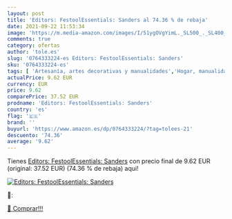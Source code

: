 ```yaml
---
layout: post
title: 'Editors: FestoolEssentials: Sanders al 74.36 % de rebaja'
date: 2021-09-22 11:53:34
image: 'https://m.media-amazon.com/images/I/51ygOVgYimL._SL500_._SL400_.jpg'
comments: true
category: ofertas
author: 'tole.es'
slug: '0764333224-es Editors: FestoolEssentials: Sanders'
sku: '0764333224-es'
tags: [ 'Artesanía, artes decorativas y manualidades','Hogar, manualidades y estilos de vida','Libros','Mantenimiento del hogar y la vivienda', ]
actualPrice: 9.62 EUR
currency: EUR
price: 9.62
comparePrice: 37.52 EUR
prodname: 'Editors: FestoolEssentials: Sanders'
country: 'es'
flag: '🇪🇸'
brand: ''
buyurl: 'https://www.amazon.es/dp/0764333224/?tag=tolees-21'
descuento: '74.36'
average: '9.62'
---
```


Tienes [Editors: FestoolEssentials: Sanders](https://www.amazon.es/dp/0764333224/?tag=tolees-21) con precio final de  9.62 EUR (original: 37.52 EUR) (74.36 %  de rebaja) aqui!

[![Editors: FestoolEssentials: Sanders](https://m.media-amazon.com/images/I/51ygOVgYimL._SL500_._SL400_.jpg)](https://www.amazon.es/dp/0764333224/?tag=tolees-21)

🔎:


[🛒 Comprar!!!](https://www.amazon.es/dp/0764333224/?tag=tolees-21)
